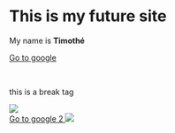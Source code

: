 
<html>
<head>
<title> Blackfox </title>
</head>

<body>

<h1> This is my future site </h1>
<p> My name is <strong> Timothé </strong> </p>
<a href="http://www.google.com"> Go to google </a>


<br/> <p> this is a break tag </p>
<img src="photo renard timothé.jpg"/>
<br/>
<a href="https://www.google.com"> Go to google 2 <img src="https://f.hellowork.com/blogdumoderateur/2013/10/google-logo.png"/></a>

</body>







</html>